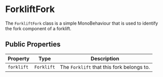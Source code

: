 # ForkliftFork

The `ForkliftFork` class is a simple MonoBehaviour that is used to identify the fork component of a forklift.

## Public Properties

| Property   | Type     | Description                                      |
| ---------- | -------- | ------------------------------------------------ |
| `forklift` | `Forklift` | The `Forklift` that this fork belongs to.        |
